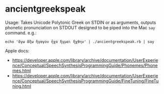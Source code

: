 # ancientgreekspeak

Usage: Takes Unicode Polytonic Greek on STDIN or as arguments, outputs
phonetic pronunciation on STDOUT designed to be piped into the Mac `say` command.
e.g.:

    echo 'ἄγω ἄξω ἤγαγον ἦχα ἤγμαι ἤχθην' | ./ancientgreekspeak.rb | say

Apple docs:
* <https://developer.apple.com/library/archive/documentation/UserExperience/Conceptual/SpeechSynthesisProgrammingGuide/Phonemes/Phonemes.html>
* <https://developer.apple.com/library/archive/documentation/UserExperience/Conceptual/SpeechSynthesisProgrammingGuide/FineTuning/FineTuning.html>
